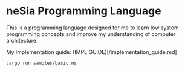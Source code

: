 # neSia Programming Language

This is a programming language designed for me to learn low system programming concepts and improve my understanding of computer architecture.

My Implementation guide: (IMPL GUIDE)[/implementation_guide.md]

```bash
cargo run samples/basic.ns
```
